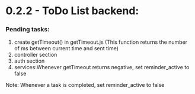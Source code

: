 # 0.2.2 - ToDo List backend:

### Pending tasks:
1. create getTimeout() in getTimeout.js (This function returns the number of ms between current time and sent time)
2. controller section
3. auth section
4. services:Whenever getTimeout returns negative, set reminder_active to false

Note: Whenever a task is completed, set reminder_active to false